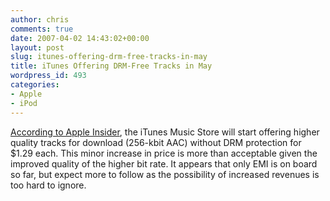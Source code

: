 ```yaml
---
author: chris
comments: true
date: 2007-04-02 14:43:02+00:00
layout: post
slug: itunes-offering-drm-free-tracks-in-may
title: iTunes Offering DRM-Free Tracks in May
wordpress_id: 493
categories:
- Apple
- iPod
---
```


[According to Apple Insider](http://www.appleinsider.com/article.php?id=2623), the iTunes Music Store will start offering higher quality tracks for download (256-kbit AAC) without DRM protection for $1.29 each. This minor increase in price is more than acceptable given the improved quality of the higher bit rate. It appears that only EMI is on board so far, but expect more to follow as the possibility of increased revenues is too hard to ignore.
